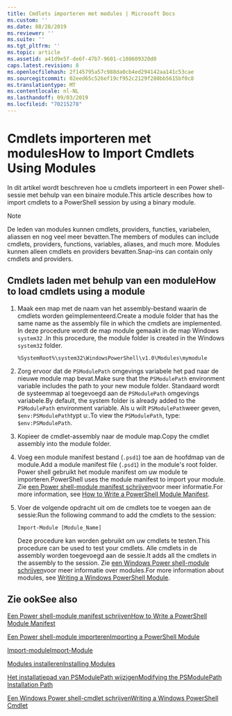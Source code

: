 ```yaml
---
title: Cmdlets importeren met modules | Microsoft Docs
ms.custom: ''
ms.date: 08/28/2019
ms.reviewer: ''
ms.suite: ''
ms.tgt_pltfrm: ''
ms.topic: article
ms.assetid: a41d9e5f-de6f-47b7-9601-c108609320d0
caps.latest.revision: 8
ms.openlocfilehash: 2f145795a57c988da0cb4ed294142aa141c53cae
ms.sourcegitcommit: 02eed65c526ef19cf952c2129f280bb5615bf0c8
ms.translationtype: MT
ms.contentlocale: nl-NL
ms.lasthandoff: 09/03/2019
ms.locfileid: "70215278"
---
```

# <a name="how-to-import-cmdlets-using-modules"></a><span data-ttu-id="c82b9-102">Cmdlets importeren met modules</span><span class="sxs-lookup"><span data-stu-id="c82b9-102">How to Import Cmdlets Using Modules</span></span>

<span data-ttu-id="c82b9-103">In dit artikel wordt beschreven hoe u cmdlets importeert in een Power shell-sessie met behulp van een binaire module.</span><span class="sxs-lookup"><span data-stu-id="c82b9-103">This article describes how to import cmdlets to a PowerShell session by using a binary module.</span></span>

> [!NOTE]
> <span data-ttu-id="c82b9-104">De leden van modules kunnen cmdlets, providers, functies, variabelen, aliassen en nog veel meer bevatten.</span><span class="sxs-lookup"><span data-stu-id="c82b9-104">The members of modules can include cmdlets, providers, functions, variables, aliases, and much more.</span></span> <span data-ttu-id="c82b9-105">Modules kunnen alleen cmdlets en providers bevatten.</span><span class="sxs-lookup"><span data-stu-id="c82b9-105">Snap-ins can contain only cmdlets and providers.</span></span>

## <a name="how-to-load-cmdlets-using-a-module"></a><span data-ttu-id="c82b9-106">Cmdlets laden met behulp van een module</span><span class="sxs-lookup"><span data-stu-id="c82b9-106">How to load cmdlets using a module</span></span>

1. <span data-ttu-id="c82b9-107">Maak een map met de naam van het assembly-bestand waarin de cmdlets worden geïmplementeerd.</span><span class="sxs-lookup"><span data-stu-id="c82b9-107">Create a module folder that has the same name as the assembly file in which the cmdlets are implemented.</span></span> <span data-ttu-id="c82b9-108">In deze procedure wordt de map module gemaakt in de map Windows `system32` .</span><span class="sxs-lookup"><span data-stu-id="c82b9-108">In this procedure, the module folder is created in the Windows `system32` folder.</span></span>

   `%SystemRoot%\system32\WindowsPowerShell\v1.0\Modules\mymodule`

1. <span data-ttu-id="c82b9-109">Zorg ervoor dat de `PSModulePath` omgevings variabele het pad naar de nieuwe module map bevat.</span><span class="sxs-lookup"><span data-stu-id="c82b9-109">Make sure that the `PSModulePath` environment variable includes the path to your new module folder.</span></span> <span data-ttu-id="c82b9-110">Standaard wordt de systeemmap al toegevoegd aan de `PSModulePath` omgevings variabele.</span><span class="sxs-lookup"><span data-stu-id="c82b9-110">By default, the system folder is already added to the `PSModulePath` environment variable.</span></span> <span data-ttu-id="c82b9-111">Als u wilt `PSModulePath`weer geven, `$env:PSModulePath`typt u:.</span><span class="sxs-lookup"><span data-stu-id="c82b9-111">To view the `PSModulePath`, type: `$env:PSModulePath`.</span></span>

1. <span data-ttu-id="c82b9-112">Kopieer de cmdlet-assembly naar de module map.</span><span class="sxs-lookup"><span data-stu-id="c82b9-112">Copy the cmdlet assembly into the module folder.</span></span>

1. <span data-ttu-id="c82b9-113">Voeg een module manifest bestand (`.psd1`) toe aan de hoofdmap van de module.</span><span class="sxs-lookup"><span data-stu-id="c82b9-113">Add a module manifest file (`.psd1`) in the module's root folder.</span></span> <span data-ttu-id="c82b9-114">Power shell gebruikt het module manifest om uw module te importeren.</span><span class="sxs-lookup"><span data-stu-id="c82b9-114">PowerShell uses the module manifest to import your module.</span></span> <span data-ttu-id="c82b9-115">Zie [een Power shell-module manifest schrijven](../module/how-to-write-a-powershell-module-manifest.md)voor meer informatie.</span><span class="sxs-lookup"><span data-stu-id="c82b9-115">For more information, see [How to Write a PowerShell Module Manifest](../module/how-to-write-a-powershell-module-manifest.md).</span></span>

1. <span data-ttu-id="c82b9-116">Voer de volgende opdracht uit om de cmdlets toe te voegen aan de sessie:</span><span class="sxs-lookup"><span data-stu-id="c82b9-116">Run the following command to add the cmdlets to the session:</span></span>

   `Import-Module [Module_Name]`

   <span data-ttu-id="c82b9-117">Deze procedure kan worden gebruikt om uw cmdlets te testen.</span><span class="sxs-lookup"><span data-stu-id="c82b9-117">This procedure can be used to test your cmdlets.</span></span> <span data-ttu-id="c82b9-118">Alle cmdlets in de assembly worden toegevoegd aan de sessie.</span><span class="sxs-lookup"><span data-stu-id="c82b9-118">It adds all the cmdlets in the assembly to the session.</span></span> <span data-ttu-id="c82b9-119">Zie [een Windows Power shell-module schrijven](../module/writing-a-windows-powershell-module.md)voor meer informatie over modules.</span><span class="sxs-lookup"><span data-stu-id="c82b9-119">For more information about modules, see [Writing a Windows PowerShell Module](../module/writing-a-windows-powershell-module.md).</span></span>

## <a name="see-also"></a><span data-ttu-id="c82b9-120">Zie ook</span><span class="sxs-lookup"><span data-stu-id="c82b9-120">See also</span></span>

[<span data-ttu-id="c82b9-121">Een Power shell-module manifest schrijven</span><span class="sxs-lookup"><span data-stu-id="c82b9-121">How to Write a PowerShell Module Manifest</span></span>](../module/how-to-write-a-powershell-module-manifest.md)

[<span data-ttu-id="c82b9-122">Een Power shell-module importeren</span><span class="sxs-lookup"><span data-stu-id="c82b9-122">Importing a PowerShell Module</span></span>](../module/importing-a-powershell-module.md)

[<span data-ttu-id="c82b9-123">Import-module</span><span class="sxs-lookup"><span data-stu-id="c82b9-123">Import-Module</span></span>](/powershell/module/Microsoft.PowerShell.Core/Import-Module)

[<span data-ttu-id="c82b9-124">Modules installeren</span><span class="sxs-lookup"><span data-stu-id="c82b9-124">Installing Modules</span></span>](../module/installing-a-powershell-module.md)

[<span data-ttu-id="c82b9-125">Het installatiepad van PSModulePath wijzigen</span><span class="sxs-lookup"><span data-stu-id="c82b9-125">Modifying the PSModulePath Installation Path</span></span>](../module/modifying-the-psmodulepath-installation-path.md)

[<span data-ttu-id="c82b9-126">Een Windows Power shell-cmdlet schrijven</span><span class="sxs-lookup"><span data-stu-id="c82b9-126">Writing a Windows PowerShell Cmdlet</span></span>](./writing-a-windows-powershell-cmdlet.md)
